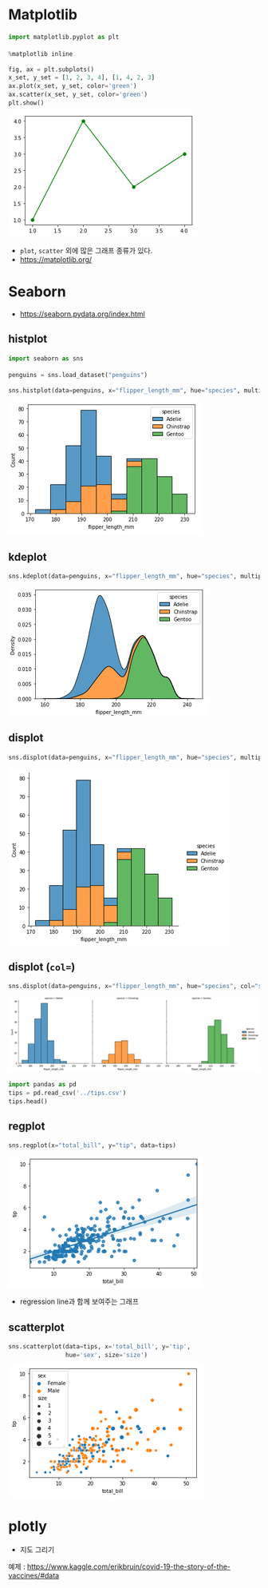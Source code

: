 # Matplotlib

```python
import matplotlib.pyplot as plt

%matplotlib inline
```

```python
fig, ax = plt.subplots()
x_set, y_set = [1, 2, 3, 4], [1, 4, 2, 3]
ax.plot(x_set, y_set, color='green')
ax.scatter(x_set, y_set, color='green')
plt.show()
```

![image-20210616154559072](README.assets/image-20210616154559072.png)



- `plot`, `scatter` 외에 많은 그래프 종류가 있다.
- https://matplotlib.org/



# Seaborn

- https://seaborn.pydata.org/index.html



## histplot

```python
import seaborn as sns

penguins = sns.load_dataset("penguins")
```

```python
sns.histplot(data=penguins, x="flipper_length_mm", hue="species", multiple="stack")
```

![image-20210616154758393](README.assets/image-20210616154758393.png)



## kdeplot

```python
sns.kdeplot(data=penguins, x="flipper_length_mm", hue="species", multiple="stack")
```

![image-20210616154816264](README.assets/image-20210616154816264.png)



## displot

```python
sns.displot(data=penguins, x="flipper_length_mm", hue="species", multiple="stack")
```

![image-20210616154832152](README.assets/image-20210616154832152.png)

## displot (`col=`)

```python
sns.displot(data=penguins, x="flipper_length_mm", hue="species", col="species")
```

![image-20210616154851554](README.assets/image-20210616154851554.png)









```python
import pandas as pd
tips = pd.read_csv('../tips.csv')
tips.head()
```

## regplot

```python
sns.regplot(x="total_bill", y="tip", data=tips)
```

![image-20210616155138887](README.assets/image-20210616155138887.png)

- regression line과 함께 보여주는 그래프



## scatterplot

```python
sns.scatterplot(data=tips, x='total_bill', y='tip', 
                hue='sex', size='size')
```

![image-20210616155301143](README.assets/image-20210616155301143.png)



# plotly

- 지도 그리기

예제 : https://www.kaggle.com/erikbruin/covid-19-the-story-of-the-vaccines/#data

